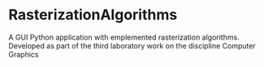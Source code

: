 # RasterizationAlgorithms
A GUI Python application with emplemented rasterization algorithms. Developed as part of the third laboratory work on the discipline Computer Graphics
